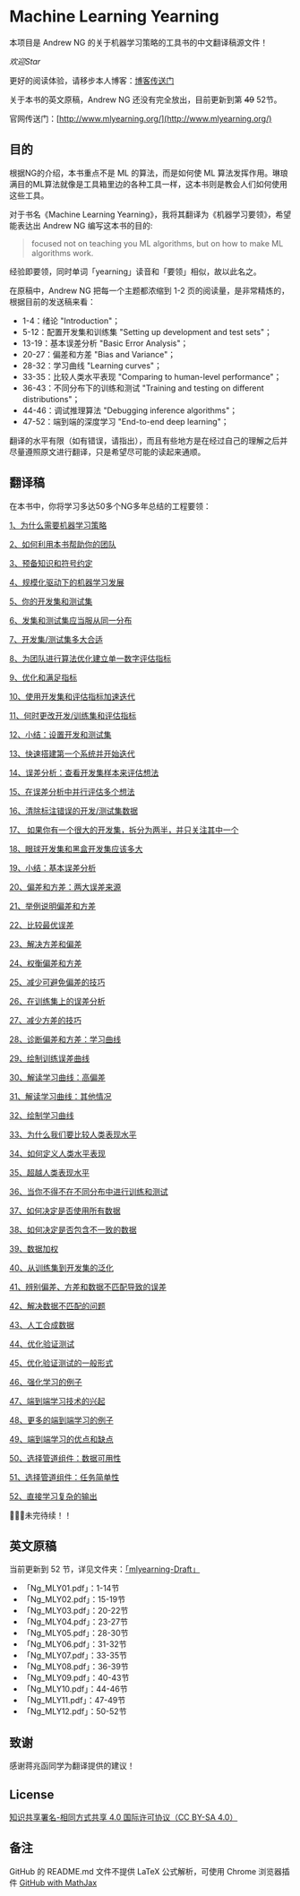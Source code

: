 # Machine Learning Yearning

本项目是 Andrew NG 的关于机器学习策略的工具书的中文翻译稿源文件！

*欢迎Star*

更好的阅读体验，请移步本人博客：[博客传送门](https://alberthg.github.io/tags/#maching%20learning%20yearning)

关于本书的英文原稿，Andrew NG 还没有完全放出，目前更新到第 ~~49~~ 52节。

官网传送门：[http://www.mlyearning.org/](http://www.mlyearning.org/)

目的
-------

根据NG的介绍，本书重点不是 ML 的算法，而是如何使 ML 算法发挥作用。琳琅满目的ML算法就像是工具箱里边的各种工具一样，这本书则是教会人们如何使用这些工具。

对于书名《Machine Learning Yearning》，我将其翻译为《机器学习要领》，希望能表达出 Andrew NG 编写这本书的目的:

> focused not on teaching you ML algorithms, but on how to make ML algorithms work.

经验即要领，同时单词「yearning」读音和「要领」相似，故以此名之。

在原稿中，Andrew NG 把每一个主题都浓缩到 1-2 页的阅读量，是非常精炼的，根据目前的发送稿来看：

- 1-4：绪论 "Introduction"；
- 5-12：配置开发集和训练集 "Setting up development and test sets"；
- 13-19：基本误差分析 "Basic Error Analysis"；
- 20-27：偏差和方差 "Bias and Variance"；
- 28-32：学习曲线 "Learning curves"；
- 33-35：比较人类水平表现 "Comparing to human-level performance"；
- 36-43：不同分布下的训练和测试 "Training and testing on different distributions"；
- 44-46：调试推理算法 "Debugging inference algorithms"；
- 47-52：端到端的深度学习 "End-to-end deep learning"；

翻译的水平有限（如有错误，请指出），而且有些地方是在经过自己的理解之后并尽量遵照原文进行翻译，只是希望尽可能的读起来通顺。

翻译稿
-------

在本书中，你将学习多达50多个NG多年总结的工程要领：

[1、为什么需要机器学习策略](https://github.com/AlbertHG/Machine-Learning-Yearning-Chinese-ver/blob/master/mlyearning-Chinese%20ver/chapter1.md)

[2、如何利用本书帮助你的团队](https://github.com/AlbertHG/Machine-Learning-Yearning-Chinese-ver/blob/master/mlyearning-Chinese%20ver/chapter2.md)

[3、预备知识和符号约定](https://github.com/AlbertHG/Machine-Learning-Yearning-Chinese-ver/blob/master/mlyearning-Chinese%20ver/chapter3.md)

[4、规模化驱动下的机器学习发展](https://github.com/AlbertHG/Machine-Learning-Yearning-Chinese-ver/blob/master/mlyearning-Chinese%20ver/chapter4.md)

[5、你的开发集和测试集](https://github.com/AlbertHG/Machine-Learning-Yearning-Chinese-ver/blob/master/mlyearning-Chinese%20ver/chapter5.md)

[6、发集和测试集应当服从同一分布](https://github.com/AlbertHG/Machine-Learning-Yearning-Chinese-ver/blob/master/mlyearning-Chinese%20ver/chapter6.md)

[7、开发集/测试集多大合适](https://github.com/AlbertHG/Machine-Learning-Yearning-Chinese-ver/blob/master/mlyearning-Chinese%20ver/chapter7.md)

[8、为团队进行算法优化建立单一数字评估指标](https://github.com/AlbertHG/Machine-Learning-Yearning-Chinese-ver/blob/master/mlyearning-Chinese%20ver/chapter8.md)

[9、优化和满足指标](https://github.com/AlbertHG/Machine-Learning-Yearning-Chinese-ver/blob/master/mlyearning-Chinese%20ver/chapter9.md)

[10、使用开发集和评估指标加速迭代](https://github.com/AlbertHG/Machine-Learning-Yearning-Chinese-ver/blob/master/mlyearning-Chinese%20ver/chapter10.md)

[11、何时更改开发/训练集和评估指标](https://github.com/AlbertHG/Machine-Learning-Yearning-Chinese-ver/blob/master/mlyearning-Chinese%20ver/chapter11.md)

[12、小结：设置开发和测试集](https://github.com/AlbertHG/Machine-Learning-Yearning-Chinese-ver/blob/master/mlyearning-Chinese%20ver/chapter12.md)

[13、快速搭建第一个系统并开始迭代](https://github.com/AlbertHG/Machine-Learning-Yearning-Chinese-ver/blob/master/mlyearning-Chinese%20ver/chapter13.md)

[14、误差分析：查看开发集样本来评估想法](https://github.com/AlbertHG/Machine-Learning-Yearning-Chinese-ver/blob/master/mlyearning-Chinese%20ver/chapter14.md)

[15、在误差分析中并行评估多个想法](https://github.com/AlbertHG/Machine-Learning-Yearning-Chinese-ver/blob/master/mlyearning-Chinese%20ver/chapter15.md)

[16、清除标注错误的开发/测试集数据](https://github.com/AlbertHG/Machine-Learning-Yearning-Chinese-ver/blob/master/mlyearning-Chinese%20ver/chapter16.md)

[17、 如果你有一个很大的开发集，拆分为两半，并只关注其中一个](https://github.com/AlbertHG/Machine-Learning-Yearning-Chinese-ver/blob/master/mlyearning-Chinese%20ver/chapter17.md)

[18、眼球开发集和黑盒开发集应该多大](https://github.com/AlbertHG/Machine-Learning-Yearning-Chinese-ver/blob/master/mlyearning-Chinese%20ver/chapter18.md)

[19、小结：基本误差分析](https://github.com/AlbertHG/Machine-Learning-Yearning-Chinese-ver/blob/master/mlyearning-Chinese%20ver/chapter19.md)

[20、偏差和方差：两大误差来源](https://github.com/AlbertHG/Machine-Learning-Yearning-Chinese-ver/blob/master/mlyearning-Chinese%20ver/chapter20.md)

[21、举例说明偏差和方差](https://github.com/AlbertHG/Machine-Learning-Yearning-Chinese-ver/blob/master/mlyearning-Chinese%20ver/chapter21.md)

[22、比较最优误差](https://github.com/AlbertHG/Machine-Learning-Yearning-Chinese-ver/blob/master/mlyearning-Chinese%20ver/chapter22.md)

[23、解决方差和偏差](https://github.com/AlbertHG/Machine-Learning-Yearning-Chinese-ver/blob/master/mlyearning-Chinese%20ver/chapter23.md)

[24、权衡偏差和方差](https://github.com/AlbertHG/Machine-Learning-Yearning-Chinese-ver/blob/master/mlyearning-Chinese%20ver/chapter24.md)

[25、减少可避免偏差的技巧](https://github.com/AlbertHG/Machine-Learning-Yearning-Chinese-ver/blob/master/mlyearning-Chinese%20ver/chapter25.md)

[26、在训练集上的误差分析](https://github.com/AlbertHG/Machine-Learning-Yearning-Chinese-ver/blob/master/mlyearning-Chinese%20ver/chapter26.md)

[27、减少方差的技巧](https://github.com/AlbertHG/Machine-Learning-Yearning-Chinese-ver/blob/master/mlyearning-Chinese%20ver/chapter27.md)

[28、诊断偏差和方差：学习曲线](https://github.com/AlbertHG/Machine-Learning-Yearning-Chinese-ver/blob/master/mlyearning-Chinese%20ver/chapter28.md)

[29、绘制训练误差曲线](https://github.com/AlbertHG/Machine-Learning-Yearning-Chinese-ver/blob/master/mlyearning-Chinese%20ver/chapter29.md)

[30、解读学习曲线：高偏差](https://github.com/AlbertHG/Machine-Learning-Yearning-Chinese-ver/blob/master/mlyearning-Chinese%20ver/chapter30.md)

[31、解读学习曲线：其他情况](https://github.com/AlbertHG/Machine-Learning-Yearning-Chinese-ver/blob/master/mlyearning-Chinese%20ver/chapter31.md)

[32、绘制学习曲线](https://github.com/AlbertHG/Machine-Learning-Yearning-Chinese-ver/blob/master/mlyearning-Chinese%20ver/chapter32.md)

[33、为什么我们要比较人类表现水平](https://github.com/AlbertHG/Machine-Learning-Yearning-Chinese-ver/blob/master/mlyearning-Chinese%20ver/chapter33.md)

[34、如何定义人类水平表现](https://github.com/AlbertHG/Machine-Learning-Yearning-Chinese-ver/blob/master/mlyearning-Chinese%20ver/chapter34.md)

[35、超越人类表现水平](https://github.com/AlbertHG/Machine-Learning-Yearning-Chinese-ver/blob/master/mlyearning-Chinese%20ver/chapter35.md)

[36、当你不得不在不同分布中进行训练和测试](https://github.com/AlbertHG/Machine-Learning-Yearning-Chinese-ver/blob/master/mlyearning-Chinese%20ver/chapter36.md)

[37、如何决定是否使用所有数据](https://github.com/AlbertHG/Machine-Learning-Yearning-Chinese-ver/blob/master/mlyearning-Chinese%20ver/chapter37.md)

[38、如何决定是否包含不一致的数据](https://github.com/AlbertHG/Machine-Learning-Yearning-Chinese-ver/blob/master/mlyearning-Chinese%20ver/chapter38.md)

[39、数据加权](https://github.com/AlbertHG/Machine-Learning-Yearning-Chinese-ver/blob/master/mlyearning-Chinese%20ver/chapter39.md)

[40、从训练集到开发集的泛化](https://github.com/AlbertHG/Machine-Learning-Yearning-Chinese-ver/blob/master/mlyearning-Chinese%20ver/chapter40.md)

[41、辨别偏差、方差和数据不匹配导致的误差](https://github.com/AlbertHG/Machine-Learning-Yearning-Chinese-ver/blob/master/mlyearning-Chinese%20ver/chapter41.md)

[42、解决数据不匹配的问题](https://github.com/AlbertHG/Machine-Learning-Yearning-Chinese-ver/blob/master/mlyearning-Chinese%20ver/chapter42.md)

[43、人工合成数据](https://github.com/AlbertHG/Machine-Learning-Yearning-Chinese-ver/blob/master/mlyearning-Chinese%20ver/chapter43.md)

[44、优化验证测试](https://github.com/AlbertHG/Machine-Learning-Yearning-Chinese-ver/blob/master/mlyearning-Chinese%20ver/chapter44.md)

[45、优化验证测试的一般形式](https://github.com/AlbertHG/Machine-Learning-Yearning-Chinese-ver/blob/master/mlyearning-Chinese%20ver/chapter45.md)

[46、强化学习的例子](https://github.com/AlbertHG/Machine-Learning-Yearning-Chinese-ver/blob/master/mlyearning-Chinese%20ver/chapter46.md)

[47、端到端学习技术的兴起](https://github.com/AlbertHG/Machine-Learning-Yearning-Chinese-ver/blob/master/mlyearning-Chinese%20ver/chapter47.md)

[48、更多的端到端学习的例子](https://github.com/AlbertHG/Machine-Learning-Yearning-Chinese-ver/blob/master/mlyearning-Chinese%20ver/chapter48.md)

[49、端到端学习的优点和缺点](https://github.com/AlbertHG/Machine-Learning-Yearning-Chinese-ver/blob/master/mlyearning-Chinese%20ver/chapter49.md)

[50、选择管道组件：数据可用性](https://github.com/AlbertHG/Machine-Learning-Yearning-Chinese-ver/blob/master/mlyearning-Chinese%20ver/chapter50.md)

[51、选择管道组件：任务简单性](https://github.com/AlbertHG/Machine-Learning-Yearning-Chinese-ver/blob/master/mlyearning-Chinese%20ver/chapter51.md)

[52、直接学习复杂的输出](https://github.com/AlbertHG/Machine-Learning-Yearning-Chinese-ver/blob/master/mlyearning-Chinese%20ver/chapter52.md)

🚧🚧🚧未完待续！！

英文原稿
-------

当前更新到 52 节，详见文件夹：[「mlyearning-Draft」](https://github.com/AlbertHG/Machine-Learning-Yearning-Chinese-ver/tree/master/mlyearning-Draft)

- 「Ng_MLY01.pdf」：1-14节
- 「Ng_MLY02.pdf」：15-19节
- 「Ng_MLY03.pdf」：20-22节
- 「Ng_MLY04.pdf」：23-27节
- 「Ng_MLY05.pdf」：28-30节
- 「Ng_MLY06.pdf」：31-32节
- 「Ng_MLY07.pdf」：33-35节
- 「Ng_MLY08.pdf」：36-39节
- 「Ng_MLY09.pdf」：40-43节
- 「Ng_MLY10.pdf」：44-46节
- 「Ng_MLY11.pdf」：47-49节
- 「Ng_MLY12.pdf」：50-52节

致谢
---------

感谢蒋兆函同学为翻译提供的建议！

License
-------

[知识共享署名-相同方式共享 4.0 国际许可协议（CC BY-SA 4.0）](https://creativecommons.org/licenses/by-sa/4.0/)

备注
-------

GitHub 的 README.md 文件不提供 LaTeX 公式解析，可使用 Chrome 浏览器插件 [GitHub with MathJax](https://chrome.google.com/webstore/detail/github-with-mathjax/ioemnmodlmafdkllaclgeombjnmnbima)
